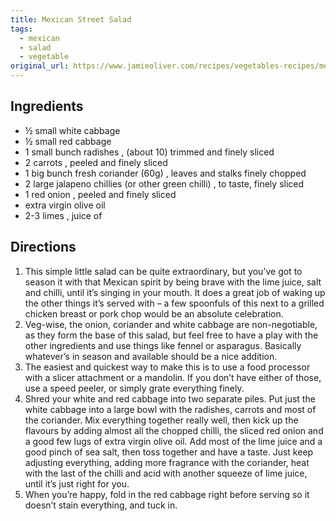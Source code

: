 ```yaml
---
title: Mexican Street Salad
tags: 
  - mexican
  - salad
  - vegetable
original_url: https://www.jamieoliver.com/recipes/vegetables-recipes/mexican-street-salad/
---
```


## Ingredients

* ½ small white cabbage
* ½ small red cabbage
* 1 small bunch radishes , (about 10) trimmed and finely sliced
* 2 carrots , peeled and finely sliced
* 1 big bunch fresh coriander (60g) , leaves and stalks finely chopped
* 2 large jalapeno chillies (or other green chilli) , to taste, finely sliced
* 1 red onion , peeled and finely sliced
* extra virgin olive oil
* 2-3 limes , juice of

## Directions

1. This simple little salad can be quite extraordinary, but you’ve got to season it with that Mexican spirit by being brave with the lime juice, salt and chilli, until it’s singing in your mouth. It does a great job of waking up the other things it’s served with – a few spoonfuls of this next to a grilled chicken breast or pork chop would be an absolute celebration.
1. Veg-wise, the onion, coriander and white cabbage are non-negotiable, as they form the base of this salad, but feel free to have a play with the other ingredients and use things like fennel or asparagus. Basically whatever’s in season and available should be a nice addition.
1. The easiest and quickest way to make this is to use a food processor with a slicer attachment or a mandolin. If you don’t have either of those, use a speed peeler, or simply grate everything finely.
1. Shred your white and red cabbage into two separate piles. Put just the white cabbage into a large bowl with the radishes, carrots and most of the coriander. Mix everything together really well, then kick up the flavours by adding almost all the chopped chilli, the sliced red onion and a good few lugs of extra virgin olive oil. Add most of the lime juice and a good pinch of sea salt, then toss together and have a taste. Just keep adjusting everything, adding more fragrance with the coriander, heat with the last of the chilli and acid with another squeeze of lime juice, until it’s just right for you.
1. When you’re happy, fold in the red cabbage right before serving so it doesn’t stain everything, and tuck in.
